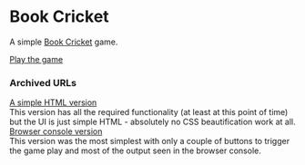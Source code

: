 # Book Cricket
A simple [Book Cricket](https://en.wikipedia.org/wiki/Forms_of_cricket#Book_cricket) game.

[Play the game](https://bookcricket.netlify.com/)

### Archived URLs
[A simple HTML version](https://archive-simple-html-v1--bookcricket.netlify.com/)    
This version has all the required functionality (at least at this point of time) but the UI is just simple HTML - absolutely no CSS beautification work at all.   
[Browser console version](https://archive-console-game-v0--bookcricket.netlify.com/)    
This version was the most simplest with only a couple of buttons to trigger the game play and most of the output seen in the browser console.
